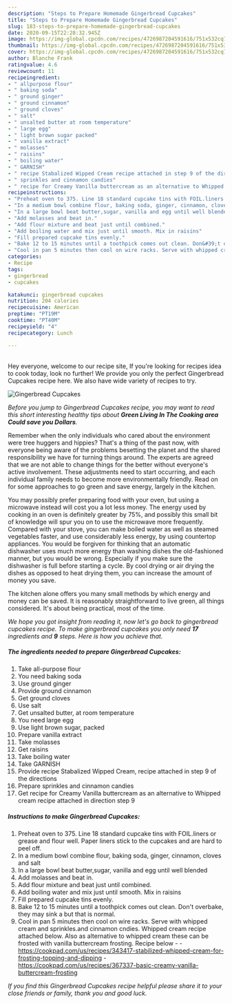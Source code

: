 ```yaml
---
description: "Steps to Prepare Homemade Gingerbread Cupcakes"
title: "Steps to Prepare Homemade Gingerbread Cupcakes"
slug: 183-steps-to-prepare-homemade-gingerbread-cupcakes
date: 2020-09-15T22:28:32.945Z
image: https://img-global.cpcdn.com/recipes/4726987204591616/751x532cq70/gingerbread-cupcakes-recipe-main-photo.jpg
thumbnail: https://img-global.cpcdn.com/recipes/4726987204591616/751x532cq70/gingerbread-cupcakes-recipe-main-photo.jpg
cover: https://img-global.cpcdn.com/recipes/4726987204591616/751x532cq70/gingerbread-cupcakes-recipe-main-photo.jpg
author: Blanche Frank
ratingvalue: 4.6
reviewcount: 11
recipeingredient:
- " allpurpose flour"
- " baking soda"
- " ground ginger"
- " ground cinnamon"
- " ground cloves"
- " salt"
- " unsalted butter at room temperature"
- " large egg"
- " light brown sugar packed"
- " vanilla extract"
- " molasses"
- " raisins"
- " boiling water"
- " GARNISH"
- " recipe Stabalized Wipped Cream recipe attached in step 9 of the directions"
- " sprinkles and cinnamon candies"
- " recipe for Creamy Vanilla buttercream as an alternative to Whipped cream recipe attached in direction step 9"
recipeinstructions:
- "Preheat oven to 375. Line 18 standard cupcake tins with FOIL.liners or grease and flour well. Paper liners stick to the cupcakes and are hard to peel off."
- "In a medium bowl combine flour, baking soda, ginger, cinnamon, cloves and salt"
- "In a large bowl beat butter,sugar, vanilla and egg until well blended"
- "Add molasses and beat in."
- "Add flour mixture and beat just until combined."
- "Add boiling water and mix just until smooth. Mix in raisins"
- "Fill prepared cupcake tins evenly."
- "Bake 12 to 15 minutes until a toothpick comes out clean. Don&#39;t overbake, they may sink a but that is normal."
- "Cool in pan 5 minutes then cool on wire racks. Serve with whipped cream and sprinkles.and cinnamon cndies. Whipped cream recipe attached below. Also as alternative to whipped cream these can be frosted with vanilla buttercream frosting. Recipe below  https://cookpad.com/us/recipes/343417-stabilized-whipped-cream-for-frosting-topping-and-dipping https://cookpad.com/us/recipes/367337-basic-creamy-vanilla-buttercream-frosting"
categories:
- Recipe
tags:
- gingerbread
- cupcakes

katakunci: gingerbread cupcakes 
nutrition: 204 calories
recipecuisine: American
preptime: "PT19M"
cooktime: "PT40M"
recipeyield: "4"
recipecategory: Lunch

---
```

<br>
Hey everyone, welcome to our recipe site, If you're looking for recipes idea to cook today, look no further! We provide you only the perfect Gingerbread Cupcakes recipe here. We also have wide variety of recipes to try.
<br>


![Gingerbread Cupcakes](https://img-global.cpcdn.com/recipes/4726987204591616/751x532cq70/gingerbread-cupcakes-recipe-main-photo.jpg)

<i>Before you jump to Gingerbread Cupcakes recipe, you may want to read this short interesting healthy tips about 
<strong>Green Living In The Cooking area Could save you Dollars</strong>.</i>
</br>

Remember when the only individuals who cared about the environment were tree huggers and hippies? That's a thing of the past now, with everyone being aware of the problems besetting the planet and the shared responsibility we have for turning things around. The experts are agreed that we are not able to change things for the better without everyone's active involvement. These adjustments need to start occurring, and each individual family needs to become more environmentally friendly. Read on for some approaches to go green and save energy, largely in the kitchen.

You may possibly prefer preparing food with your oven, but using a microwave instead will cost you a lot less money. The energy used by cooking in an oven is definitely greater by 75%, and possibly this small bit of knowledge will spur you on to use the microwave more frequently. Compared with your stove, you can make boiled water as well as steamed vegetables faster, and use considerably less energy, by using countertop appliances. You would be forgiven for thinking that an automatic dishwasher uses much more energy than washing dishes the old-fashioned manner, but you would be wrong. Especially if you make sure the dishwasher is full before starting a cycle. By cool drying or air drying the dishes as opposed to heat drying them, you can increase the amount of money you save.

The kitchen alone offers you many small methods by which energy and money can be saved. It is reasonably straightforward to live green, all things considered. It's about being practical, most of the time.


<i>We hope you got insight from reading it, now let's go back to gingerbread cupcakes recipe. To make gingerbread cupcakes you only need <strong>17</strong> ingredients and <strong>9</strong> steps. Here is how you achieve that.
</i>

##### The ingredients needed to prepare Gingerbread Cupcakes:

1. Take  all-purpose flour
1. You need  baking soda
1. Use  ground ginger
1. Provide  ground cinnamon
1. Get  ground cloves
1. Use  salt
1. Get  unsalted butter, at room temperature
1. You need  large egg
1. Use  light brown sugar, packed
1. Prepare  vanilla extract
1. Take  molasses
1. Get  raisins
1. Take  boiling water
1. Take  GARNISH
1. Provide  recipe Stabalized Wipped Cream, recipe attached in step 9 of the directions
1. Prepare  sprinkles and cinnamon candies
1. Get  recipe for Creamy Vanilla buttercream as an alternative to Whipped cream recipe attached in direction step 9


##### Instructions to make Gingerbread Cupcakes:

1. Preheat oven to 375. Line 18 standard cupcake tins with FOIL.liners or grease and flour well. Paper liners stick to the cupcakes and are hard to peel off.
1. In a medium bowl combine flour, baking soda, ginger, cinnamon, cloves and salt
1. In a large bowl beat butter,sugar, vanilla and egg until well blended
1. Add molasses and beat in.
1. Add flour mixture and beat just until combined.
1. Add boiling water and mix just until smooth. Mix in raisins
1. Fill prepared cupcake tins evenly.
1. Bake 12 to 15 minutes until a toothpick comes out clean. Don&#39;t overbake, they may sink a but that is normal.
1. Cool in pan 5 minutes then cool on wire racks. Serve with whipped cream and sprinkles.and cinnamon cndies. Whipped cream recipe attached below. Also as alternative to whipped cream these can be frosted with vanilla buttercream frosting. Recipe below -  - https://cookpad.com/us/recipes/343417-stabilized-whipped-cream-for-frosting-topping-and-dipping - https://cookpad.com/us/recipes/367337-basic-creamy-vanilla-buttercream-frosting


<i>If you find this Gingerbread Cupcakes recipe helpful please share it to your close friends or family, thank you and good luck.</i>
